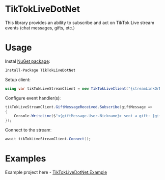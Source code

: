 # TikTokLiveDotNet
This library provides an ability to subscribe and act on TikTok Live stream events (chat messages, gifts, etc.)

# Usage
Instal [NuGet package](https://www.nuget.org/packages/TikTokLiveDotNet/):
```c#
Install-Package TikTokLiveDotNet
```

Setup client:
```c#
using var tikTokLiveStreamClient = new TikTokLiveClient("{streamLinkOrNickname}");
```

Configure event handler(s):
```c#
tikTokLiveStreamClient.GiftMessageReceived.Subscribe(giftMessage =>
{
    Console.WriteLine($"<{giftMessage.User.Nickname}> sent a gift: {giftMessage.repeatCount}x {giftMessage.giftDetails.giftName}");
});
```

Connect to the stream:
```c#
await tikTokLiveStreamClient.Connect();
```

# Examples
Example project here - [TikTokLiveDotNet.Example](https://github.com/uaspro/TikTokLiveDotNet/tree/uaspro/add-readme/TikTokLiveDotNet.Example)
